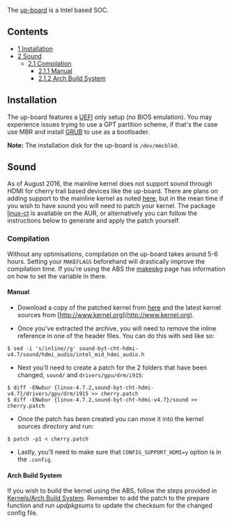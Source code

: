 The [up-board](http://up-board.org) is a Intel based SOC.

## Contents

*   [1 Installation](#Installation)
*   [2 Sound](#Sound)
    *   [2.1 Compilation](#Compilation)
        *   [2.1.1 Manual](#Manual)
        *   [2.1.2 Arch Build System](#Arch_Build_System)

## Installation

The up-board features a [UEFI](/index.php/UEFI "UEFI") only setup (no BIOS emulation). You may experience issues trying to use a GPT partition scheme, if that's the case use MBR and install [GRUB](/index.php/GRUB "GRUB") to use as a bootloader.

**Note:** The installation disk for the up-board is `/dev/mmcblk0`.

## Sound

As of August 2016, the mainline kernel does not support sound through HDMI for cherry trail based devices like the up-board. There are plans on adding support to the mainline kernel as noted [here](https://bugzilla.kernel.org/show_bug.cgi?id=113971#c6), but in the mean time if you wish to have sound you will need to patch your kernel. The package [linux-ct](https://aur.archlinux.org/packages/linux-ct/) is available on the AUR, or alternatively you can follow the instructions below to generate and apply the patch yourself.

### Compilation

Without any optimisations, compilation on the up-board takes around 5-6 hours. Setting your `MAKEFLAGS` beforehand will drastically improve the compilation time. If you're using the ABS the [makepkg](/index.php/Makepkg "Makepkg") page has information on how to set the variable in there.

#### Manual

*   Download a copy of the patched kernel from [here](https://github.com/plbossart/sound/archive/byt-cht-hdmi-v4.7.tar.gz) and the latest kernel sources from [http://www.kernel.org](http://www.kernel.org).

*   Once you've extracted the archive, you will need to remove the inline reference in one of the header files. You can do this with sed like so:

```
$ sed -i 's/inline//g' sound-byt-cht-hdmi-v4.7/sound/hdmi_audio/intel_mid_hdmi_audio.h

```

*   Next you'll need to create a patch for the 2 folders that have been changed, `sound/` and `drivers/gpu/drm/i915`:

```
$ diff -ENwbur {linux-4.7.2,sound-byt-cht-hdmi-v4.7}/drivers/gpu/drm/i915 >> cherry.patch
$ diff -ENwbur {linux-4.7.2,sound-byt-cht-hdmi-v4.7}/sound >> cherry.patch

```

*   Once the patch has been created you can move it into the kernel sources directory and run:

```
$ patch -p1 < cherry.patch

```

*   Lastly, you'll need to make sure that `CONFIG_SUPPORT_HDMI=y` option is in the `.config`.

#### Arch Build System

If you wish to build the kernel using the ABS, follow the steps provided in [Kernels/Arch Build System](/index.php/Kernels/Arch_Build_System "Kernels/Arch Build System"). Remember to add the patch to the prepare function and run *updpkgsums* to update the checksum for the changed config file.